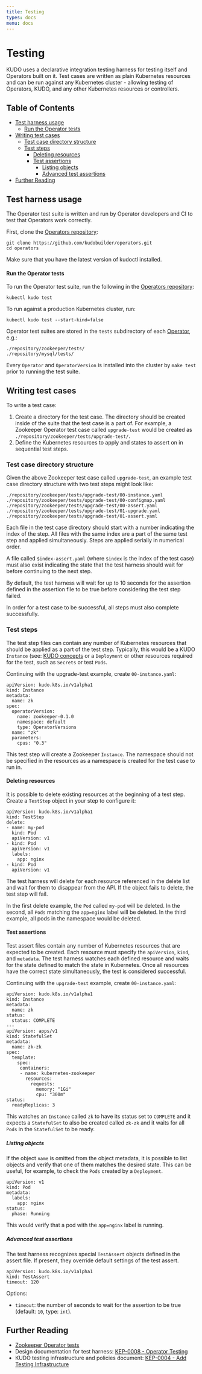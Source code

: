 ```yaml
---
title: Testing
types: docs
menu: docs
---
```


# Testing

KUDO uses a declarative integration testing harness for testing itself and Operators built on it. Test cases are written as plain Kubernetes resources and can be run against any Kubernetes cluster - allowing testing of Operators, KUDO, and any other Kubernetes resources or controllers.

## Table of Contents

* [Test harness usage](#test-harness-usage)
   * [Run the Operator tests](#run-the-operator-tests)
* [Writing test cases](#writing-test-cases)
   * [Test case directory structure](#test-case-directory-structure)
   * [Test steps](#test-steps)
     * [Deleting resources](#deleting-resources)
     * [Test assertions](#test-assertions)
       * [Listing objects](#listing-objects)
       * [Advanced test assertions](#advanced-test-assertions)
* [Further Reading](#further-reading)

## Test harness usage

The Operator test suite is written and run by Operator developers and CI to test that Operators work correctly.

First, clone the [Operators repository](https://github.com/kudobuilder/operators):

```
git clone https://github.com/kudobuilder/operators.git
cd operators
```

Make sure that you have the latest version of kudoctl installed.

#### Run the Operator tests

To run the Operator test suite, run the following in the [Operators repository](https://github.com/kudobuilder/operators):

```
kubectl kudo test
```

To run against a production Kubernetes cluster, run:

```
kubectl kudo test --start-kind=false
```

Operator test suites are stored in the `tests` subdirectory of each [Operator](https://github.com/kudobuilder/operators/tree/master/repository), e.g.:

```
./repository/zookeeper/tests/
./repository/mysql/tests/
```

Every `Operator` and `OperatorVersion` is installed into the cluster by `make test` prior to running the test suite.

## Writing test cases

To write a test case:

1. Create a directory for the test case. The directory should be created inside of the suite that the test case is a part of. For example, a Zookeeper Operator test case called `upgrade-test` would be created as `./repository/zookeeper/tests/upgrade-test/`.
2. Define the Kubernetes resources to apply and states to assert on in sequential test steps.

### Test case directory structure

Given the above Zookeeper test case called `upgrade-test`, an example test case directory structure with two test steps might look like:

```
./repository/zookeeper/tests/upgrade-test/00-instance.yaml
./repository/zookeeper/tests/upgrade-test/00-configmap.yaml
./repository/zookeeper/tests/upgrade-test/00-assert.yaml
./repository/zookeeper/tests/upgrade-test/01-upgrade.yaml
./repository/zookeeper/tests/upgrade-test/01-assert.yaml
```

Each file in the test case directory should start with a number indicating the index of the step. All files with the same index are a part of the same test step and applied simultaneously. Steps are applied serially in numerical order.

A file called `$index-assert.yaml` (where `$index` is the index of the test case) must also exist indicating the state that the test harness should wait for before continuing to the next step.

By default, the test harness will wait for up to 10 seconds for the assertion defined in the assertion file to be true before considering the test step failed.

In order for a test case to be successful, all steps must also complete successfully.

### Test steps

The test step files can contain any number of Kubernetes resources that should be applied as a part of the test step. Typically, this would be a KUDO `Instance` (see: [KUDO concepts](https://kudo.dev/docs/concepts/) or a `Deployment` or other resources required for the test, such as `Secrets` or test `Pods`.

Continuing with the upgrade-test example, create `00-instance.yaml`:

```
apiVersion: kudo.k8s.io/v1alpha1
kind: Instance
metadata:
  name: zk
spec:
  operatorVersion:
    name: zookeeper-0.1.0
    namespace: default
    type: OperatorVersions
  name: "zk"
  parameters:
    cpus: "0.3"
```

This test step will create a Zookeeper `Instance`. The namespace should not be specified in the resources as a namespace is created for the test case to run in.

#### Deleting resources

It is possible to delete existing resources at the beginning of a test step. Create a `TestStep` object in your step to configure it:

```
apiVersion: kudo.k8s.io/v1alpha1
kind: TestStep
delete:
- name: my-pod
  kind: Pod
  apiVersion: v1
- kind: Pod
  apiVersion: v1
  labels:
    app: nginx
- kind: Pod
  apiVersion: v1
```

The test harness will delete for each resource referenced in the delete list and wait for them to disappear from the API. If the object fails to delete, the test step will fail.

In the first delete example, the `Pod` called `my-pod` will be deleted. In the second, all `Pods` matching the `app=nginx` label will be deleted. In the third example, all pods in the namespace would be deleted.

#### Test assertions

Test assert files contain any number of Kubernetes resources that are expected to be created. Each resource must specify the `apiVersion`, `kind`, and `metadata`. The test harness watches each defined resource and waits for the state defined to match the state in Kubernetes. Once all resources have the correct state simultaneously, the test is considered successful.

Continuing with the `upgrade-test` example, create `00-instance.yaml`:

```
apiVersion: kudo.k8s.io/v1alpha1
kind: Instance
metadata:
  name: zk
status:
  status: COMPLETE
---
apiVersion: apps/v1
kind: StatefulSet
metadata:
  name: zk-zk
spec:
  template:
    spec:
     containers:
     - name: kubernetes-zookeeper
       resources:
         requests:
           memory: "1Gi"
           cpu: "300m"
status:
  readyReplicas: 3
```

This watches an `Instance` called `zk` to have its status set to `COMPLETE` and it expects a `StatefulSet` to also be created called `zk-zk` and it waits for all `Pods` in the `StatefulSet` to be ready.

##### Listing objects

If the object `name` is omitted from the object metadata, it is possible to list objects and verify that one of them matches the desired state. This can be useful, for example, to check the `Pods` created by a `Deployment`.

```
apiVersion: v1
kind: Pod
metadata:
  labels:
    app: nginx
status:
  phase: Running
```

This would verify that a pod with the `app=nginx` label is running.

##### Advanced test assertions

The test harness recognizes special `TestAssert` objects defined in the assert file. If present, they override default settings of the test assert.

```
apiVersion: kudo.k8s.io/v1alpha1
kind: TestAssert
timeout: 120
```

Options:

* `timeout`: the number of seconds to wait for the assertion to be true (default: `10`, type: `int`).

## Further Reading

* [Zookeeper Operator tests](https://github.com/kudobuilder/operators/tree/master/repository/zookeeper/tests)
* Design documentation for test harness: [KEP-0008 - Operator Testing](https://github.com/kudobuilder/kudo/blob/master/keps/0008-operator-testing.md)
* KUDO testing infrastructure and policies document: [KEP-0004 - Add Testing Infrastructure](https://github.com/kudobuilder/kudo/blob/master/keps/0004-add-testing-infrastructure.md)
